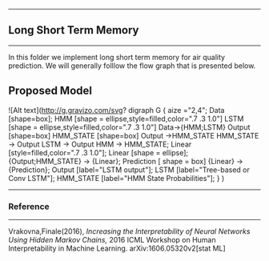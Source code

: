 -------
## Long Short Term Memory
------

<p> In this folder we implement long short term memory for air quality prediction. We will generally folllow the flow graph that is presented below.</p>


## Proposed Model




![Alt text](http://g.gravizo.com/svg?
  digraph G {
   aize ="2,4";
   Data [shape=box];
   HMM [shape = ellipse,style=filled,color=".7 .3 1.0"]
   LSTM [shape = ellipse,style=filled,color=".7 .3 1.0"]
   Data->{HMM;LSTM}
   Output [shape=box]
   HMM_STATE [shape=box]
   Output ->HMM_STATE
   HMM_STATE -> Output
   LSTM -> Output
   HMM -> HMM_STATE;
   Linear [style=filled,color=".7 .3 1.0"];
   Linear [shape = ellipse];
   {Output;HMM_STATE} -> {Linear};
   Prediction [ shape = box]
   {Linear} -> {Prediction};
   Output [label="LSTM output"];
   LSTM [label="Tree-based or Conv LSTM"];
   HMM_STATE [label="HMM State Probabilities"];
  }
) 

---
### Reference
---
<p>Vrakovna,Finale(2016), <i>Increasing the Interpretability of Neural Networks Using Hidden Markov Chains,</i> 2016 ICML Workshop on Human Interpretability in Machine Learning. arXiv:1606.05320v2[stat ML]</p>

